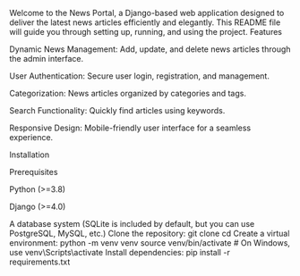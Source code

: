 Welcome to the News Portal, a Django-based web application designed to deliver the latest news articles efficiently and elegantly. This README file will guide you through setting up, running, and using the project.
Features

Dynamic News Management: Add, update, and delete news articles through the admin interface.

User Authentication: Secure user login, registration, and management.

Categorization: News articles organized by categories and tags.

Search Functionality: Quickly find articles using keywords.

Responsive Design: Mobile-friendly user interface for a seamless experience.

Installation

Prerequisites

Python (>=3.8)

Django (>=4.0)

A database system (SQLite is included by default, but you can use PostgreSQL, MySQL, etc.) Clone the repository: git clone cd Create a virtual environment: python -m venv venv source venv/bin/activate # On Windows, use venv\Scripts\activate Install dependencies: pip install -r requirements.txt
